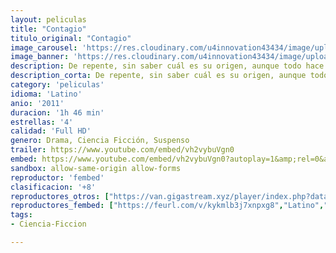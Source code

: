 ```yaml
---
layout: peliculas
title: "Contagio"
titulo_original: "Contagio"
image_carousel: 'https://res.cloudinary.com/u4innovation43434/image/upload/v1584937074/contagio-min_anhyal.jpg'
image_banner: 'https://res.cloudinary.com/u4innovation43434/image/upload/v1584937074/f608x342-16004_45727_0-min_tu6iij.jpg'
description: De repente, sin saber cuál es su origen, aunque todo hace sospechar que comienza con el viaje de una norteamericana a un casino de Hong Kong, un virus mortal comienza a propagarse por todo el mundo. En pocos días, la enfermedad empieza a diezmar a la población. El contagio se produce por mero contacto entre los seres humanos. Un thriller realista y sin efectos especiales sobre los efectos de una epidemia.
description_corta: De repente, sin saber cuál es su origen, aunque todo hace sospechar que comienza con el viaje de una norteamericana a un casino de Hong Kong, un virus mortal comienza a propagarse por todo el mundo. En.....
category: 'peliculas'
idioma: 'Latino'
anio: '2011'
duracion: '1h 46 min'
estrellas: '4'
calidad: 'Full HD'
genero: Drama, Ciencia Ficción, Suspenso
trailer: https://www.youtube.com/embed/vh2vybuVgn0
embed: https://www.youtube.com/embed/vh2vybuVgn0?autoplay=1&amp;rel=0&amp;hd=1&border=0&wmode=opaque&enablejsapi=1&modestbranding=1&controls=1&showinfo=0
sandbox: allow-same-origin allow-forms
reproductor: 'fembed'
clasificacion: '+8'
reproductores_otros: ["https://van.gigastream.xyz/player/index.php?data=e00da03b685a0dd18fb6a08af0923de0","Latino","https://www.zembed.to/public/dist/asteroid.html?id=3bcd560130956bb8f2532359ac60eb9a&title=Contagion","Latino","https://streampelis.info/public/dist/index.html?id=a24836d01f6f50a5e405dc7ab2b217a1","Latino"]
reproductores_fembed: ["https://feurl.com/v/kykmlb3j7xnpxg8","Latino","https://feurl.com/v/2wom775pklo","Latino","https://videobb.site/v/xw552u5361043zd","Latino","https://feurl.com/v/pz5kmbm0w45pzlj","Latino"]
tags:
- Ciencia-Ficcion

---
```



 







